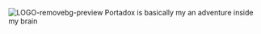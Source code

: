 ![LOGO-removebg-preview](https://github.com/haithem001/PortaDox/assets/46202227/4bc578d9-5622-4760-a678-bb7c5edc4285)
Portadox is basically my an adventure inside my brain

